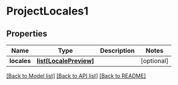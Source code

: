 # ProjectLocales1

## Properties
Name | Type | Description | Notes
------------ | ------------- | ------------- | -------------
**locales** | [**list[LocalePreview]**](LocalePreview.md) |  | [optional] 

[[Back to Model list]](../README.md#documentation-for-models) [[Back to API list]](../README.md#documentation-for-api-endpoints) [[Back to README]](../README.md)


